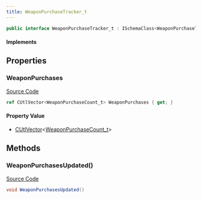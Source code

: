 ```yaml
---
title: WeaponPurchaseTracker_t
---
```


```csharp
public interface WeaponPurchaseTracker_t : ISchemaClass<WeaponPurchaseTracker_t>, ISchemaField, ISchemaClass, INativeHandle
```

#### Implements

## Properties

### WeaponPurchases

[Source Code](https://github.com/swiftly-solution/swiftlys2/blob/main/managed/src/SwiftlyS2.Generated/Schemas/Interfaces/WeaponPurchaseTracker_t.cs#L17)

```csharp
ref CUtlVector<WeaponPurchaseCount_t> WeaponPurchases { get; }
```

#### Property Value

- [CUtlVector](/docs/api/-1)<[WeaponPurchaseCount_t](/docs/api/shared/schemadefinitions/weaponpurchasecount_t)>

## Methods

### WeaponPurchasesUpdated()

[Source Code](https://github.com/swiftly-solution/swiftlys2/blob/main/managed/src/SwiftlyS2.Generated/Schemas/Interfaces/WeaponPurchaseTracker_t.cs#L19)

```csharp
void WeaponPurchasesUpdated()
```


